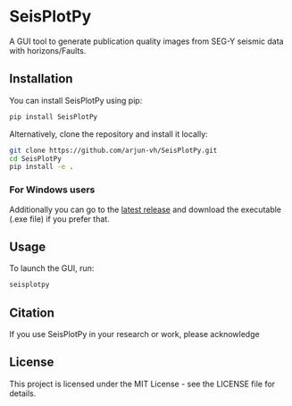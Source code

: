# SeisPlotPy
A GUI tool to generate publication quality images from SEG-Y seismic data with horizons/Faults.

## Installation

You can install SeisPlotPy using pip:

```bash
pip install SeisPlotPy
```

Alternatively, clone the repository and install it locally:

```bash
git clone https://github.com/arjun-vh/SeisPlotPy.git
cd SeisPlotPy
pip install -e .
```
### For Windows users
Additionally you can go to the [latest release](https://github.com/arjun-vh/SeisPlotPy/releases/latest) and download the executable (.exe file) if you prefer that.

## Usage
To launch the GUI, run:

```bash
seisplotpy
```

## Citation

If you use SeisPlotPy in your research or work, please acknowledge

## License
This project is licensed under the MIT License - see the LICENSE file for details.

